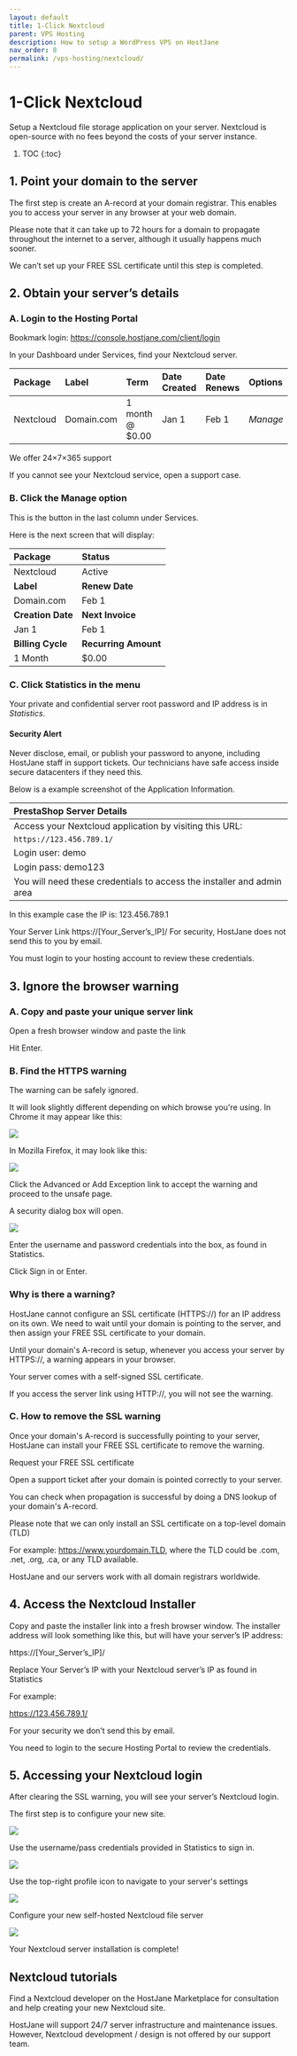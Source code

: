 ```yaml
---
layout: default
title: 1-Click Nextcloud
parent: VPS Hosting
description: How to setup a WordPress VPS on HostJane
nav_order: 8
permalink: /vps-hosting/nextcloud/
---
```


# 1-Click Nextcloud

Setup a Nextcloud file storage application on your server. Nextcloud is open-source with no fees beyond the costs of your server instance.

1. TOC
{:toc}

## 1. Point your domain to the server

The first step is create an A-record at your domain registrar.
This enables you to access your server in any browser at your web domain.

<span class="blue">Please note that it can take up to 72 hours for a domain to propagate throughout the internet to a server, although it usually happens much sooner.</span>

We can’t set up your FREE SSL certificate until this step is completed.

## 2. Obtain your server’s details

### A. Login to the Hosting Portal

Bookmark login: https://console.hostjane.com/client/login

In your Dashboard under Services, find your Nextcloud server.

| Package | Label | Term  | Date Created | Date Renews | Options |
|:-------|:----------|:------|:----------|:------|:------|
| Nextcloud | Domain.com | 1 month @ $0.00 | Jan 1 | Feb 1 |*Manage* |

We offer 24×7×365 support

If you cannot see your Nextcloud service, open a support case.

### B. Click the Manage option

This is the button in the last column under Services.

Here is the next screen that will display: 

| Package | Status|
|:-------|:----------|
| Nextcloud | Active|
| **Label** | **Renew Date**|
| Domain.com | Feb 1 |
| **Creation Date** | **Next Invoice**|
| Jan 1 | Feb 1 |
| **Billing Cycle** | **Recurring Amount**|
| 1 Month | $0.00 |

### C. Click Statistics in the menu

Your private and confidential server root password and IP address is in *Statistics*.

#### Security Alert

<span class="green">Never disclose, email, or publish your password to anyone, including HostJane staff in support tickets. Our technicians have safe access inside secure datacenters if they need this.</span>

Below is a example screenshot of the Application Information.

| PrestaShop Server Details|
|:-------|
| Access your Nextcloud application by visiting this URL: |
| `https://123.456.789.1/` |
| Login user: demo |
| Login pass: demo123 |
| You will need these credentials to access the installer and admin area |

In this example case the IP is: 123.456.789.1

Your Server Link
https://[Your_Server’s_IP]/
For security, HostJane does not send this to you by email.

You must login to your hosting account to review these credentials.

## 3. Ignore the browser warning

### A. Copy and paste your unique server link 

Open a fresh browser window and paste the link

Hit Enter.

### B. Find the HTTPS warning

The warning can be safely ignored.

It will look slightly different depending on which browse you're using. In Chrome it may appear like this:

![](/assets/hosting/ssl-warning-janevps-chrome.jpeg)

In Mozilla Firefox, it may look like this:

![](/assets/hosting/ssl-warning-janevps-2.jpeg)

Click the Advanced or Add Exception link to accept the warning and proceed to the unsafe page.

A security dialog box will open.

![](/assets/hosting/login-to-HTTPS-server.png)

Enter the username and password credentials into the box, as found in Statistics.

Click Sign in or Enter.

### Why is there a warning?

HostJane cannot configure an SSL certificate (HTTPS://) for an IP address on its own. We need to wait until your domain is pointing to the server, and then assign your FREE SSL certificate to your domain.

<span class="green"> Until your domain's A-record is setup, whenever you access your server by HTTPS://, a warning appears in your browser.</span>

Your server comes with a self-signed SSL certificate.

If you access the server link using HTTP://, you will not see the warning. 

### C. How to remove the SSL warning

Once your domain's A-record is successfully pointing to your server, HostJane can install your FREE SSL certificate to remove the warning.

Request your FREE SSL certificate

Open a support ticket after your domain is pointed correctly to your server.

You can check when propagation is successful by doing a DNS lookup of your domain's A-record.

Please note that we can only install an SSL certificate on a top-level domain (TLD)

For example: https://www.yourdomain.TLD, where the TLD could be .com, .net, .org, .ca, or any TLD available.

HostJane and our servers work with all domain registrars worldwide.

## 4. Access the Nextcloud Installer

Copy and paste the installer link into a fresh browser window. The installer address will look something like this, but will have your server’s IP address:

https://[Your_Server’s_IP]/

Replace Your Server’s IP with your Nextcloud server’s IP as found in Statistics

For example:

https://123.456.789.1/

For your security we don’t send this by email.

You need to login to the secure Hosting Portal to review the credentials.

## 5. Accessing your Nextcloud login

After clearing the SSL warning, you will see your server’s Nextcloud login.

The first step is to configure your new site.

![](/assets/hosting/nextcloud-site.png)

Use the username/pass credentials provided in Statistics to sign in.

![](/assets/hosting/nextcloud-logged-in.png)

Use the top-right profile icon to navigate to your server's settings

![](/assets/hosting/nextcloud-settings.png)

Configure your new self-hosted Nextcloud file server

![](/assets/hosting/nextcloud-settings-setup.png)

Your Nextcloud server installation is complete!

## Nextcloud tutorials

Find a Nextcloud developer on the HostJane Marketplace for consultation and help creating your new Nextcloud site.

HostJane will support 24/7 server infrastructure and maintenance issues. However, Nextcloud development / design is not offered by our support team.